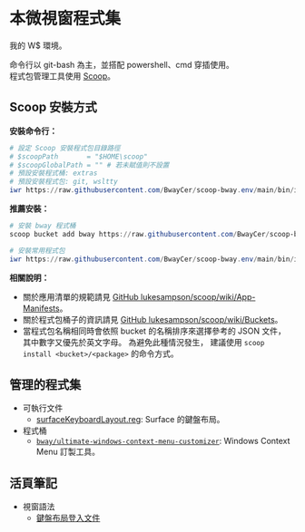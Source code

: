 本微視窗程式集
=======


我的 W$ 環境。

命令行以 git-bash 為主，並搭配 powershell、cmd 穿插使用。<br>
程式包管理工具使用 [Scoop](https://scoop.sh)。



## Scoop 安裝方式


**安裝命令行：**

```ps1
# 設定 Scoop 安裝程式包目錄路徑
# $scoopPath       = "$HOME\scoop"
# $scoopGlobalPath = "" # 若未賦值則不設置
# 預設安裝程式桶: extras
# 預設安裝程式包: git, wsltty
iwr https://raw.githubusercontent.com/BwayCer/scoop-bway.env/main/bin/installTerminal.ps1 | iex
```


**推薦安裝：**

```ps1
# 安裝 bway 程式桶
scoop bucket add bway https://raw.githubusercontent.com/BwayCer/scoop-bway.env

# 安裝常用程式包
iwr https://raw.githubusercontent.com/BwayCer/scoop-bway.env/main/bin/installCommonPackages.ps1 | iex
```


**相關說明：**

  * 關於應用清單的規範請見 [GitHub lukesampson/scoop/wiki/App-Manifests](https://github.com/lukesampson/scoop/wiki/App-Manifests)。
  * 關於程式包桶子的資訊請見 [GitHub lukesampson/scoop/wiki/Buckets](https://github.com/lukesampson/scoop/wiki/Buckets)。
  * 當程式包名稱相同時會依照 bucket 的名稱排序來選擇參考的 JSON 文件，
    其中數字又優先於英文字母。
    為避免此種情況發生，
    建議使用 `scoop install <bucket>/<package>` 的命令方式。



## 管理的程式集


* 可執行文件
  * [surfaceKeyboardLayout.reg](./bin/surfaceKeyboardLayout.reg): Surface 的鍵盤布局。
* 程式桶
  * [`bway/ultimate-windows-context-menu-customizer`](./looseLeaf/bucket/ultimate-windows-context-menu-customizer.md): Windows Context Menu 訂製工具。



## 活頁筆記


* 視窗語法
  * [鍵盤布局登入文件](./looseLeaf/windowsCode/keyboardLayoutRegistry.md)

